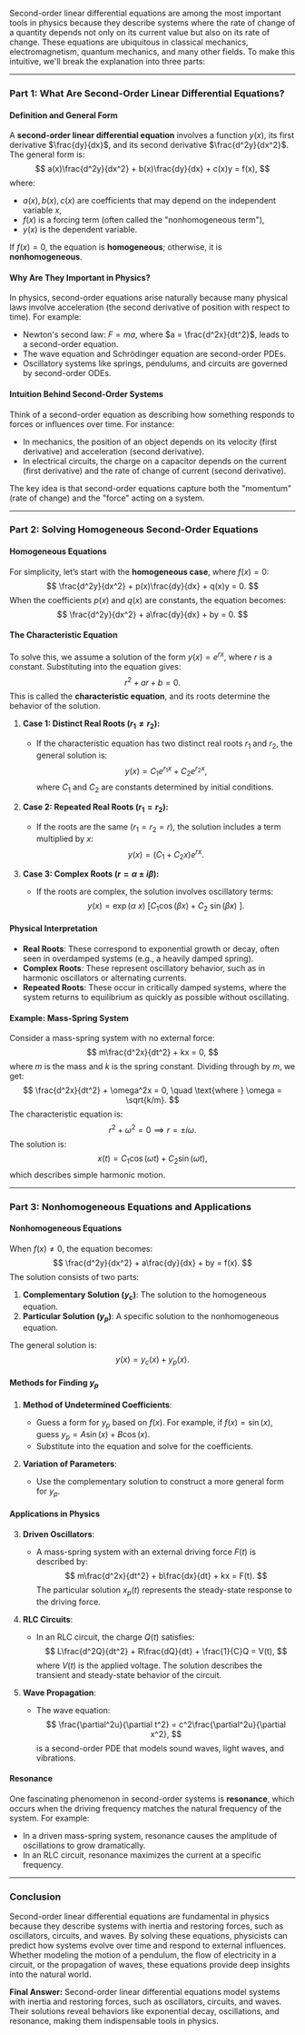 Second-order linear differential equations are among the most important tools in physics because they describe systems where the rate of change of a quantity depends not only on its current value but also on its rate of change. These equations are ubiquitous in classical mechanics, electromagnetism, quantum mechanics, and many other fields. To make this intuitive, we'll break the explanation into three parts:

---

### **Part 1: What Are Second-Order Linear Differential Equations?**

#### **Definition and General Form**
A **second-order linear differential equation** involves a function $y(x)$, its first derivative $\frac{dy}{dx}$, and its second derivative $\frac{d^2y}{dx^2}$. The general form is:
$$
a(x)\frac{d^2y}{dx^2} + b(x)\frac{dy}{dx} + c(x)y = f(x),
$$
where:
- $a(x), b(x), c(x)$ are coefficients that may depend on the independent variable $x$,
- $f(x)$ is a forcing term (often called the "nonhomogeneous term"),
- $y(x)$ is the dependent variable.

If $f(x) = 0$, the equation is **homogeneous**; otherwise, it is **nonhomogeneous**.

#### **Why Are They Important in Physics?**
In physics, second-order equations arise naturally because many physical laws involve acceleration (the second derivative of position with respect to time). For example:
- Newton's second law: $F = ma$, where $a = \frac{d^2x}{dt^2}$, leads to a second-order equation.
- The wave equation and Schrödinger equation are second-order PDEs.
- Oscillatory systems like springs, pendulums, and circuits are governed by second-order ODEs.

#### **Intuition Behind Second-Order Systems**
Think of a second-order equation as describing how something responds to forces or influences over time. For instance:
- In mechanics, the position of an object depends on its velocity (first derivative) and acceleration (second derivative).
- In electrical circuits, the charge on a capacitor depends on the current (first derivative) and the rate of change of current (second derivative).

The key idea is that second-order equations capture both the "momentum" (rate of change) and the "force" acting on a system.

---

### **Part 2: Solving Homogeneous Second-Order Equations**

#### **Homogeneous Equations**
For simplicity, let’s start with the **homogeneous case**, where $f(x) = 0$:
$$
\frac{d^2y}{dx^2} + p(x)\frac{dy}{dx} + q(x)y = 0.
$$
When the coefficients $p(x)$ and $q(x)$ are constants, the equation becomes:
$$
\frac{d^2y}{dx^2} + a\frac{dy}{dx} + by = 0.
$$

#### **The Characteristic Equation**
To solve this, we assume a solution of the form $y(x) = e^{rx}$, where $r$ is a constant. Substituting into the equation gives:
$$
r^2 + ar + b = 0.
$$
This is called the **characteristic equation**, and its roots determine the behavior of the solution.

1. **Case 1: Distinct Real Roots ($r_1 \neq r_2$):**
   - If the characteristic equation has two distinct real roots $r_1$ and $r_2$, the general solution is:
     $$
     y(x) = C_1e^{r_1x} + C_2e^{r_2x},
     $$
     where $C_1$ and $C_2$ are constants determined by initial conditions.

2. **Case 2: Repeated Real Roots ($r_1 = r_2$):**
   - If the roots are the same ($r_1 = r_2 = r$), the solution includes a term multiplied by $x$:
     $$
     y(x) = (C_1 + C_2x)e^{rx}.
     $$

3. **Case 3: Complex Roots ($r = \alpha \pm i\beta$):**
   - If the roots are complex, the solution involves oscillatory terms:
     $$
     y(x) = \exp({\alpha ~x})~[C_1\cos(\beta x) + C_2~\sin(\beta x)~].
     $$

#### **Physical Interpretation**
- **Real Roots**: These correspond to exponential growth or decay, often seen in overdamped systems (e.g., a heavily damped spring).
- **Complex Roots**: These represent oscillatory behavior, such as in harmonic oscillators or alternating currents.
- **Repeated Roots**: These occur in critically damped systems, where the system returns to equilibrium as quickly as possible without oscillating.

#### **Example: Mass-Spring System**
Consider a mass-spring system with no external force:
$$
m\frac{d^2x}{dt^2} + kx = 0,
$$
where $m$ is the mass and $k$ is the spring constant. Dividing through by $m$, we get:
$$
\frac{d^2x}{dt^2} + \omega^2x = 0, \quad \text{where } \omega = \sqrt{k/m}.
$$
The characteristic equation is:
$$
r^2 + \omega^2 = 0 \implies r = \pm i\omega.
$$
The solution is:
$$
x(t) = C_1\cos(\omega t) + C_2\sin(\omega t),
$$
which describes simple harmonic motion.

---

### **Part 3: Nonhomogeneous Equations and Applications**

#### **Nonhomogeneous Equations**
When $f(x) \neq 0$, the equation becomes:
$$
\frac{d^2y}{dx^2} + a\frac{dy}{dx} + by = f(x).
$$
The solution consists of two parts:
1. **Complementary Solution ($y_c$)**: The solution to the homogeneous equation.
2. **Particular Solution ($y_p$)**: A specific solution to the nonhomogeneous equation.

The general solution is:
$$
y(x) = y_c(x) + y_p(x).
$$

#### **Methods for Finding $y_p$**
1. **Method of Undetermined Coefficients**:
   - Guess a form for $y_p$ based on $f(x)$. For example, if $f(x) = \sin(x)$, guess $y_p = A\sin(x) + B\cos(x)$.
   - Substitute into the equation and solve for the coefficients.

2. **Variation of Parameters**:
   - Use the complementary solution to construct a more general form for $y_p$.

#### **Applications in Physics**

3. **Driven Oscillators**:
   - A mass-spring system with an external driving force $F(t)$ is described by:
     $$
     m\frac{d^2x}{dt^2} + b\frac{dx}{dt} + kx = F(t).
     $$
     The particular solution $x_p(t)$ represents the steady-state response to the driving force.

4. **RLC Circuits**:
   - In an RLC circuit, the charge $Q(t)$ satisfies:
     $$
     L\frac{d^2Q}{dt^2} + R\frac{dQ}{dt} + \frac{1}{C}Q = V(t),
     $$
     where $V(t)$ is the applied voltage. The solution describes the transient and steady-state behavior of the circuit.

5. **Wave Propagation**:
   - The wave equation:
     $$
     \frac{\partial^2u}{\partial t^2} = c^2\frac{\partial^2u}{\partial x^2},
     $$
     is a second-order PDE that models sound waves, light waves, and vibrations.

#### **Resonance**
One fascinating phenomenon in second-order systems is **resonance**, which occurs when the driving frequency matches the natural frequency of the system. For example:
- In a driven mass-spring system, resonance causes the amplitude of oscillations to grow dramatically.
- In an RLC circuit, resonance maximizes the current at a specific frequency.

---

### **Conclusion**
Second-order linear differential equations are fundamental in physics because they describe systems with inertia and restoring forces, such as oscillators, circuits, and waves. By solving these equations, physicists can predict how systems evolve over time and respond to external influences. Whether modeling the motion of a pendulum, the flow of electricity in a circuit, or the propagation of waves, these equations provide deep insights into the natural world.

**Final Answer:** Second-order linear differential equations model systems with inertia and restoring forces, such as oscillators, circuits, and waves. Their solutions reveal behaviors like exponential decay, oscillations, and resonance, making them indispensable tools in physics.